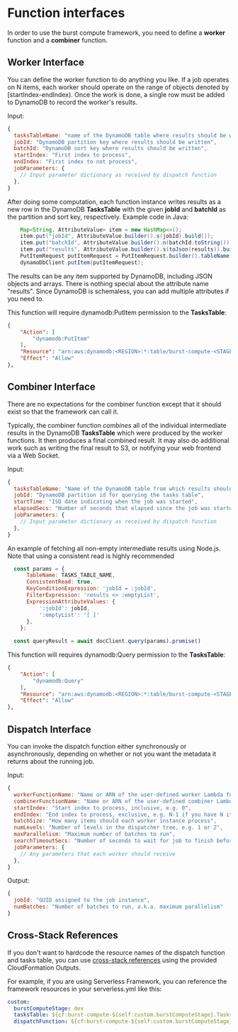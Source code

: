 # Function interfaces

In order to use the burst compute framework, you need to define a **worker** function and a **combiner** function. 

## Worker Interface

You can define the worker function to do anything you like. If a job operates on N items, each worker should operate on the range of objects denoted by [startIndex-endIndex). Once the work is done, a single row must be added to DynamoDB to record the worker's results. 

Input:
```javascript
{
  tasksTableName: "name of the DynamoDB table where results should be written"
  jobId: "DynamoDB partition key where results should be written",
  batchId: "DynamoDB sort key where results should be written",
  startIndex: "First index to process",
  endIndex: "First index to not process",
  jobParameters: {
    // Input parameter dictionary as received by dispatch function
  },
}
```

After doing some computation, each function instance writes results as a new row in the DynamoDB **TasksTable** with the given **jobId** and **batchId** as the partition and sort key, respectively. Example code in Java:
```java
    Map<String, AttributeValue> item = new HashMap<>();
    item.put("jobId", AttributeValue.builder().s(jobId).build());
    item.put("batchId", AttributeValue.builder().n(batchId.toString()).build());
    item.put("results", AttributeValue.builder().s(toJson(results)).build());
    PutItemRequest putItemRequest = PutItemRequest.builder().tableName(tableName).item(item).build();
    dynamoDbClient.putItem(putItemRequest);
```

The results can be any item supported by DynamoDB, including JSON objects and arrays. There is nothing special about the attribute name "results". Since DynamoDB is schemaless, you can add multiple attributes if you need to. 

This function will require dynamodb:PutItem permission to the **TasksTable**:

```json
{
    "Action": [
        "dynamodb:PutItem"
    ],
    "Resource": "arn:aws:dynamodb:<REGION>:*:table/burst-compute-<STAGE>-tasks",
    "Effect": "Allow"
},
```

## Combiner Interface

There are no expectations for the combiner function except that it should exist so that the framework can call it. 

Typically, the combiner function *combines* all of the individual intermediate results in the DynamoDB **TasksTable** which were produced by the worker functions. It then produces a final combined result. It may also do additional work such as writing the final result to S3, or notifying your web frontend via a Web Socket. 

Input:
```javascript
{
  tasksTableName: "Name of the DynamoDB table from which results should be read",
  jobId: "DynamoDB partition id for querying the tasks table",
  startTime: "ISO date indicating when the job was started",
  elapsedSecs: "Number of seconds that elapsed since the job was started",
  jobParameters: {
    // Input parameter dictionary as received by dispatch function
  },
}
```

An example of fetching all non-empty intermediate results using Node.js. Note that using a consistent read is highly recommended
```javascript
  const params = {
      TableName: TASKS_TABLE_NAME,
      ConsistentRead: true,
      KeyConditionExpression: 'jobId = :jobId',
      FilterExpression: 'results <> :emptyList',
      ExpressionAttributeValues: {
          ':jobId': jobId,
          ':emptyList': '[ ]'
      },
    };
    
  const queryResult = await docClient.query(params).promise()
```

This function will requires dynamodb:Query permission to the **TasksTable**:

```json
{
    "Action": [
        "dynamodb:Query"
    ],
    "Resource": "arn:aws:dynamodb:<REGION>:*:table/burst-compute-<STAGE>-tasks",
    "Effect": "Allow"
},
```

## Dispatch Interface

You can invoke the dispatch function either synchronously or asynchronously, depending on whether or not you want the metadata it returns about the running job.

Input:
```javascript
{
  workerFunctionName: "Name or ARN of the user-defined worker Lambda function",
  combinerFunctionName: "Name or ARN of the user-defined combiner Lambda function",
  startIndex: "Start index to process, inclusive, e.g. 0",
  endIndex: "End index to process, exclusive, e.g. N-1 if you have N items to process",
  batchSize: "How many items should each worker instance process",
  numLevels: "Number of levels in the dispatcher tree, e.g. 1 or 2",
  maxParallelism: "Maximum number of batches to run",
  searchTimeoutSecs: "Number of seconds to wait for job to finish before ending with a timeout",
  jobParameters: {
    // Any parameters that each worker should receive
  },
}
```

Output:
```javascript
{
  jobId: "GUID assigned to the job instance",
  numBatches: "Number of batches to run, a.k.a. maximum parallelism"
}
```

## Cross-Stack References

If you don't want to hardcode the resource names of the dispatch function and tasks table, you can use [cross-stack references](https://docs.aws.amazon.com/AWSCloudFormation/latest/UserGuide/outputs-section-structure.html) using the provided CloudFormation Outputs. 

For example, if you are using Serverless Framework, you can reference the framework resources in your serverless.yml like this:
```yaml
custom:
  burstComputeStage: dev
  tasksTable: ${cf:burst-compute-${self:custom.burstComputeStage}.TasksTable}
  dispatchFunction: ${cf:burst-compute-${self:custom.burstComputeStage}.DispatchLambdaFunction}
```
